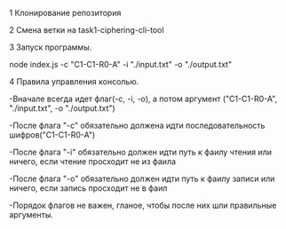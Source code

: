 1 Клонирование репозитория

2 Смена ветки на task1-ciphering-cli-tool

3 Запуск программы.

  node index.js -c "C1-C1-R0-A" -i "./input.txt" -o "./output.txt"

4 Правила управления консолью.

  -Вначале всегда идет флаг(-c, -i, -o), а потом аргумент ("C1-C1-R0-A", "./input.txt", -o "./output.txt")

  -После флага "-с" обязательно должена идти последовательность шифров("C1-C1-R0-A")

  -После флага "-i" обязательно должен идти путь к фаилу чтения или ничего, если чтение просходит не из фаила 

  -После флага "-o" обязательно должен идти путь к фаилу записи или ничего, если запись просходит не в фаил 

  -Порядок флагов не важен, гланое, чтобы после них шли правильные аргументы.

